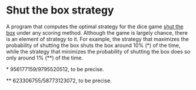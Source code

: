 # Shut the box strategy

A program that computes the optimal strategy for the dice game [shut the box](https://en.wikipedia.org/wiki/Shut_the_box) under any scoring method. Although the game is largely chance, there is an element of strategy to it. For example, the strategy that maximizes the probability of shutting the box shuts the box around 10% (*) of the time, while the strategy that minimizes the probability of shutting the box does so only around 1% (**) of the time.

\* 956177159/9795520512, to be precise.

\*\* 623306755/58773123072, to be precise.